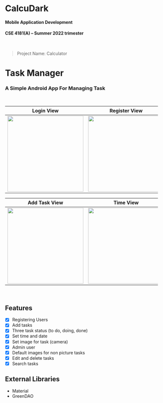 # CalcuDark

#### Mobile Application Development
#### CSE 4181(A) &ndash; Summer 2022 trimester

<br>

> Project Name: Calculator

# Task Manager
### A Simple Android App For Managing Task

<br>

| Login View | Register View | Tasks View |
|--|--|--|
| <img src="http://uupload.ir/files/diqs_screenshot_1576840803.png" width=250px> | <img src="http://uupload.ir/files/dfvc_screenshot_1576840806.png" width=250px> | <img src="http://uupload.ir/files/flfm_screenshot_1576840885.png" width=250px> |


| Add Task View | Time View | List View |
|--|--|--|
| <img src="http://uupload.ir/files/x19u_screenshot_1576840891.png" width=250px> | <img src="http://uupload.ir/files/weey_screenshot_1576840933.png" width=250px> | <img src="http://uupload.ir/files/phcx_screenshot_1576840975.png" width=250px> |

<br>

 ## Features
 - [x] Registering Users
 - [x] Add tasks
 - [x] Three task status (to do, doing, done)
 - [x] Set time and date
 - [x] Set image for task (camera)
 - [x] Admin user
 - [x] Default images for non picture tasks
 - [x] Edit and delete tasks
 - [x] Search tasks
 ## External Libraries
 - Material
 - GreenDAO

